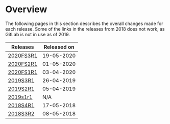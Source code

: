 # Overview

The following pages in this section describes the overall changes made for each
release. Some of the links in the releases from 2018 does not work, as GitLab is
not in use as of 2019.

| Releases | Released on  |
| -------- | -------------|
| [2020FS3R1](./2020F/2020Fs3r1.md)     | 19-05-2020 |
| [2020FS2R1](./2020F/2020Fs2r1.md)     | 01-05-2020 |
| [2020FS1R1](./2020F/2020Fs1r1.md)     | 03-04-2020 |
| [2019S3R1](./2019/2019s3r1.md)        | 26-04-2019 |
| [2019S2R1](./2019/2019s2r1.md)        | 05-04-2019 |
| [2019s1r1](./2019/2019s1r1.md)        | N/A        |
| [2018S4R1](./2018/2018s4r1.md)        | 17-05-2018 |
| [2018S3R2](./2018/2018s3r2.md)        | 08-05-2018 |






